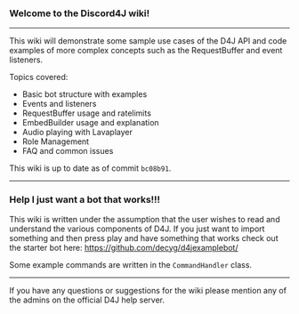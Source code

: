 ### Welcome to the Discord4J wiki!

---

This wiki will demonstrate some sample use cases of the D4J API and code examples of more complex concepts such as the RequestBuffer and event listeners.

Topics covered:
- Basic bot structure with examples
- Events and listeners
- RequestBuffer usage and ratelimits
- EmbedBuilder usage and explanation
- Audio playing with Lavaplayer
- Role Management
- FAQ and common issues

This wiki is up to date as of commit `bc08b91`.

---

### Help I just want a bot that works!!!

This wiki is written under the assumption that the user wishes to read and understand the various components of D4J. If you just want to import something and then press play and have something that works check out the starter bot here: https://github.com/decyg/d4jexamplebot/

Some example commands are written in the `CommandHandler` class.

---

If you have any questions or suggestions for the wiki please mention any of the admins on the official D4J help server.
